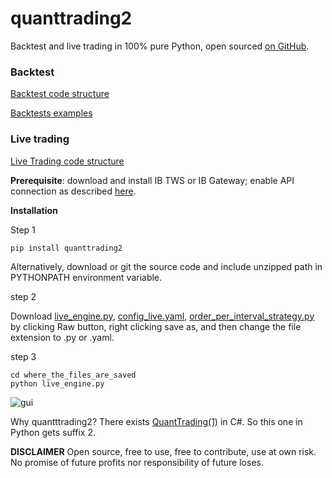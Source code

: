# quanttrading2

Backtest and live trading in 100% pure Python, open sourced [on GitHub](https://github.com/letianzj/quanttrading2).

### Backtest

[Backtest code structure](https://letianzj.github.io/quanttrading-backtest.html)

[Backtests examples](https://github.com/letianzj/QuantResearch/tree/master/backtest)

### Live trading

[Live Trading code structure](https://letianzj.github.io/live-trading-ib-native-python.html)

__Prerequisite__: download and install IB TWS or IB Gateway; enable API connection as described [here](https://interactivebrokers.github.io/tws-api/initial_setup.html).

__Installation__

Step 1

```shell
pip install quanttrading2
```

Alternatively, download or git the source code and include unzipped path in PYTHONPATH environment variable.

step 2

Download [live_engine.py](https://github.com/letianzj/quanttrading2/blob/master/examples/live_engine.py), [config_live.yaml](https://github.com/letianzj/quanttrading2/blob/master/examples/config_live.yaml), [order_per_interval_strategy.py](order_per_interval_strategy.py) by clicking Raw button, right clicking save as, and then change the file extension to .py or .yaml.

step 3
```shell
cd where_the_files_are_saved
python live_engine.py
```

![gui](https://github.com/letianzj/quanttrading2/blob/master/examples/gui.png)

Why quantttrading2? There exists [QuantTrading(1)](https://github.com/letianzj/QuantTrading) in C#. So this one in Python gets suffix 2.

**DISCLAIMER**
Open source, free to use, free to contribute, use at own risk. No promise of future profits nor responsibility of future loses.